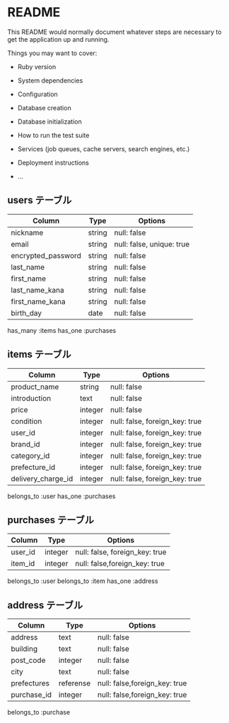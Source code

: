# README

This README would normally document whatever steps are necessary to get the
application up and running.

Things you may want to cover:

* Ruby version

* System dependencies

* Configuration

* Database creation

* Database initialization

* How to run the test suite

* Services (job queues, cache servers, search engines, etc.)

* Deployment instructions

* ...
## users テーブル

| Column             | Type   | Options     |
| ------------------ | ------ | ----------- |
| nickname               | string | null: false |
| email              | string | null: false, unique: true |
| encrypted_password | string | null: false |
| last_name          | string   | null: false |
| first_name           | string   | null: false |
| last_name_kana           | string   | null: false |
| first_name_kana           | string   | null: false |
| birth_day           | date   | null: false |

has_many :items
has_one :purchases

## items テーブル

| Column             | Type   | Options     |
| ------------------ | ------ | ----------- |
| product_name       | string   | null: false |
| introduction       | text   | null: false |
| price              | integer | null: false |
| condition          | integer | null: false, foreign_key: true |
| user_id               | integer | null: false, foreign_key: true |
| brand_id           | integer | null: false, foreign_key: true |
| category_id        | integer | null: false, foreign_key: true |
| prefecture_id        | integer | null: false, foreign_key: true |
| delivery_charge_id        | integer | null: false, foreign_key: true |

belongs_to :user
has_one :purchases



## purchases テーブル

| Column | Type       | Options                        |
| ------ | ---------- | ------------------------------ |
| user_id   | integer      | null: false, foreign_key: true |
| item_id | integer  | null: false,foreign_key: true |

belongs_to :user
belongs_to :item
has_one :address

## address テーブル

| Column | Type       | Options                        |
| ------ | ---------- | ------------------------------ |
| address   | text      | null: false |
| building  | text      | null: false |
| post_code | integer  | null: false |
| city      | text      | null: false |
| prefectures | referense  | null: false,foreign_key: true |
| purchase_id | integer  | null: false,foreign_key: true |

 belongs_to :purchase


